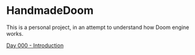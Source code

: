 # HandmadeDoom
This is a personal project, in an attempt to understand how Doom engine works.

[Day 000 - Introduction](../Day000/tutorial)  
